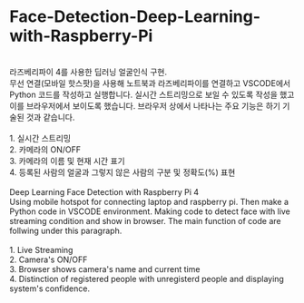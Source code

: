 # Face-Detection-Deep-Learning-with-Raspberry-Pi<br/>
<br/>
라즈베리파이 4를 사용한 딥러닝 얼굴인식 구현.<br/>
무선 연결(모바일 핫스팟)을 사용해 노트북과 라즈베리파이를 연결하고 VSCODE에서 Python 코드를 작성하고 실행합니다. 실시간 스트리밍으로 보일 수 있도록 작성을 했고 이를 브라우저에서 보이도록 했습니다. 브라우저 상에서 나타나는 주요 기능은 하기 기술된 것과 같습니다.<br/><br/>
1. 실시간 스트리밍<br/>
2. 카메라의 ON/OFF<br/>
3. 카메라의 이름 및 현재 시간 표기<br/>
4. 등록된 사람의 얼굴과 그렇지 않은 사람의 구분 및 정확도(%) 표현<br/>
<br/>
Deep Learning Face Detection with Raspberry Pi 4<br/>
Using mobile hotspot for connecting laptop and raspberry pi. Then make a Python code in VSCODE environment. Making code to detect face with live streaming condition and show in browser. The main function of code are follwing under this paragraph.<br/>
<br/>
1. Live Streaming<br/>
2. Camera's ON/OFF<br/>
3. Browser shows camera's name and current time<br/>
4. Distinction of registered people with unregisterd people and displaying system's confidence.

